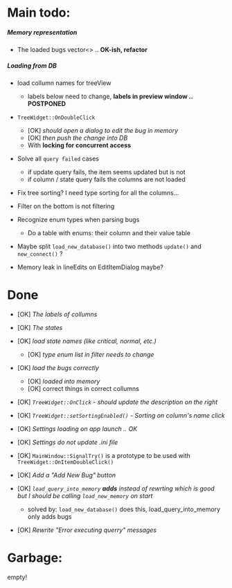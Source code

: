 Main todo:
==========

##### Memory representation
* The loaded bugs vector<>   .. **OK-ish, refactor**

##### Loading from DB
* load collumn names for treeView
    * labels below need to change, **labels in preview window   .. POSTPONED**


* ```TreeWidget::OnDoubleClick```
    * [OK] _should open a dialog to edit the bug in memory_
    * [OK] _then push the change into DB_
    * With **locking for concurrent access**


* Solve all ```query failed``` cases
    * if update query fails, the item seems updated but is not
    * if column / state query fails the columns are not loaded


* Fix tree sorting? I need type sorting for all the columns...


* Filter on the bottom is not filtering


* Recognize enum types when parsing bugs
    * Do a table with enums: their column and their value table


* Maybe split ```load_new_database()``` into two methods ```update()``` and ```new_connect()``` ?

* Memory leak in lineEdits on EditItemDialog maybe?

Done
====

* [OK] _The labels of collumns_
* [OK] _The states_


* [OK] _load state names (like critical, normal, etc.)_
    * [OK] _type enum list in filter needs to change_
* [OK] _load the bugs correctly_
    * [OK] _loaded into memory_
    * [OK] correct things in correct collumns
* [OK] _```TreeWidget::OnClick``` - should update the description on the right_
* [OK] _```TreeWidget::setSortingEnabled()```  -  Sorting on column's name click_
* [OK] _Settings loading on app launch .. OK_
* [OK] _Settings do not update .ini file_
* [OK] ```MainWindow::SignalTry()``` is a prototype to be used with ```TreeWidget::OnItemDoubleClick()```
* [OK] _Add a "Add New Bug" button_
* [OK] _```load_query_into_memory``` **adds** instead of rewrting which is good but I should be calling ```load_new_memory``` on start_
    * solved by: ```load_new_database()``` does this, load_query_into_memory only adds bugs
* [OK] _Rewrite "Error executing querry" messages_



Garbage:
========
empty!
